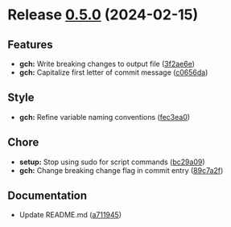 # Release [0.5.0](https://github.com/extrymes/changelog-generator/compare/0.4.0...0.5.0) (2024-02-15)

## Features
- **gch:** Write breaking changes to output file ([3f2ae6e](https://github.com/extrymes/changelog-generator/commit/3f2ae6e))
- **gch:** Capitalize first letter of commit message ([c0656da](https://github.com/extrymes/changelog-generator/commit/c0656da))

## Style
- **gch:** Refine variable naming conventions ([fec3ea0](https://github.com/extrymes/changelog-generator/commit/fec3ea0))

## Chore
- **setup:** Stop using sudo for script commands ([bc29a09](https://github.com/extrymes/changelog-generator/commit/bc29a09))
- **gch:** Change breaking change flag in commit entry ([89c7a2f](https://github.com/extrymes/changelog-generator/commit/89c7a2f))

## Documentation
- Update README.md ([a711945](https://github.com/extrymes/changelog-generator/commit/a711945))
